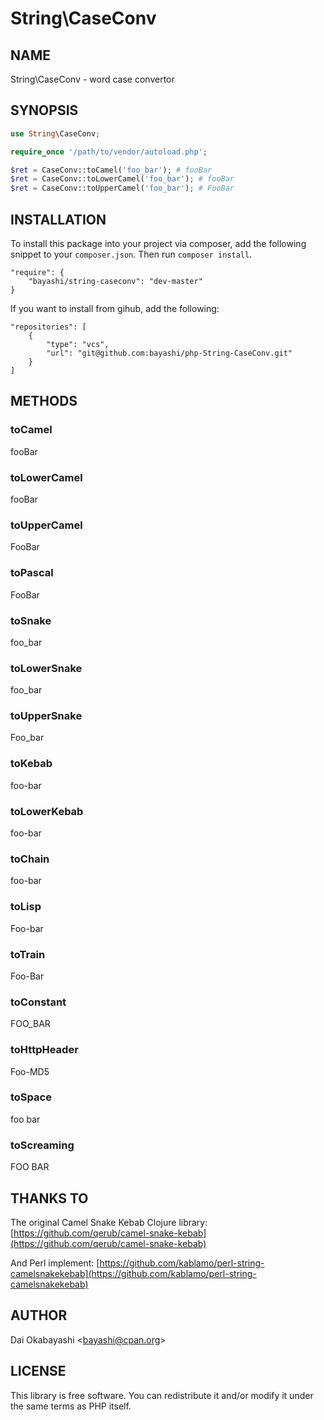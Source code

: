 String\CaseConv
========

## NAME

String\CaseConv - word case convertor

## SYNOPSIS

```php
use String\CaseConv;

require_once '/path/to/vendor/autoload.php';

$ret = CaseConv::toCamel('foo_bar'); # fooBar
$ret = CaseConv::toLowerCamel('foo_bar'); # fooBar
$ret = CaseConv::toUpperCamel('foo_bar'); # FooBar

```

## INSTALLATION

To install this package into your project via composer, add the following snippet to your `composer.json`. Then run `composer install`.

```
"require": {
    "bayashi/string-caseconv": "dev-master"
}
```

If you want to install from gihub, add the following:

```
"repositories": [
    {
        "type": "vcs",
        "url": "git@github.com:bayashi/php-String-CaseConv.git"
    }
]
```

## METHODS

### toCamel

fooBar

### toLowerCamel

fooBar

### toUpperCamel

FooBar

### toPascal

FooBar

### toSnake

foo_bar

### toLowerSnake

foo_bar

### toUpperSnake

Foo_bar

### toKebab

foo-bar

### toLowerKebab

foo-bar

### toChain

foo-bar

### toLisp

Foo-bar

### toTrain

Foo-Bar

### toConstant

FOO_BAR

### toHttpHeader

Foo-MD5

### toSpace

foo bar

### toScreaming

FOO BAR

## THANKS TO

The original Camel Snake Kebab Clojure library: [https://github.com/qerub/camel-snake-kebab](https://github.com/qerub/camel-snake-kebab)

And Perl implement: [https://github.com/kablamo/perl-string-camelsnakekebab](https://github.com/kablamo/perl-string-camelsnakekebab)

## AUTHOR

Dai Okabayashi &lt;bayashi@cpan.org&gt;

## LICENSE

This library is free software. You can redistribute it and/or modify it under the same terms as PHP itself.
